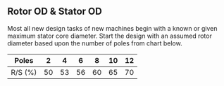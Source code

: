 


##  Rotor OD & Stator OD
Most all new design tasks of new machines begin with a known or
given maximum stator core diameter.
Start the design with an assumed rotor diameter based upon the
number of poles from chart below.

| Poles   	| 2  	| 4  	| 6  	| 8  	| 10 	| 12 	|
|---------	|----	|----	|----	|----	|----	|----	|
| R/S (%) 	| 50 	| 53 	| 56 	| 60 	| 65 	| 70 	|

